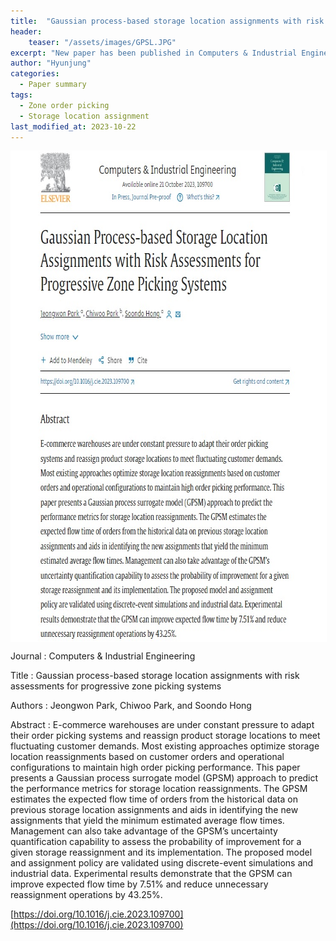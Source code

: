 ```yaml
---
title:  "Gaussian process-based storage location assignments with risk assessments for progressive zone picking systems"
header:
    teaser: "/assets/images/GPSL.JPG"
excerpt: "New paper has been published in Computers & Industrial Engineering."
author: "Hyunjung"
categories:
  - Paper summary
tags:
  - Zone order picking
  - Storage location assignment
last_modified_at: 2023-10-22
---
```

<img align="center" width="746" height="784" style="border: 1px solid white" src="/assets/images/GPSL.JPG">

Journal : Computers & Industrial Engineering

Title : Gaussian process-based storage location assignments with risk assessments for progressive zone picking systems

Authors : Jeongwon Park, Chiwoo Park, and Soondo Hong 

Abstract : E-commerce warehouses are under constant pressure to adapt their order picking systems and reassign product storage locations to meet fluctuating customer demands. Most existing approaches optimize storage location reassignments based on customer orders and operational configurations to maintain high order picking performance. This paper presents a Gaussian process surrogate model (GPSM) approach to predict the performance metrics for storage location reassignments. The GPSM estimates the expected flow time of orders from the historical data on previous storage location assignments and aids in identifying the new assignments that yield the minimum estimated average flow times. Management can also take advantage of the GPSM’s uncertainty quantification capability to assess the probability of improvement for a given storage reassignment and its implementation. The proposed model and assignment policy are validated using discrete-event simulations and industrial data. Experimental results demonstrate that the GPSM can improve expected flow time by 7.51% and reduce unnecessary reassignment operations by 43.25%.


[https://doi.org/10.1016/j.cie.2023.109700](https://doi.org/10.1016/j.cie.2023.109700)